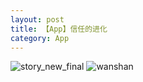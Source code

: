 ```yaml
---
layout: post
title: 【App】信任的进化
category: App
---
```

![story_new_final](http://r8s97vm6g.hd-bkt.clouddn.com/img/story_new_final_0322.png)
![wanshan](http://r8s97vm6g.hd-bkt.clouddn.com/img/wanshan.png)
